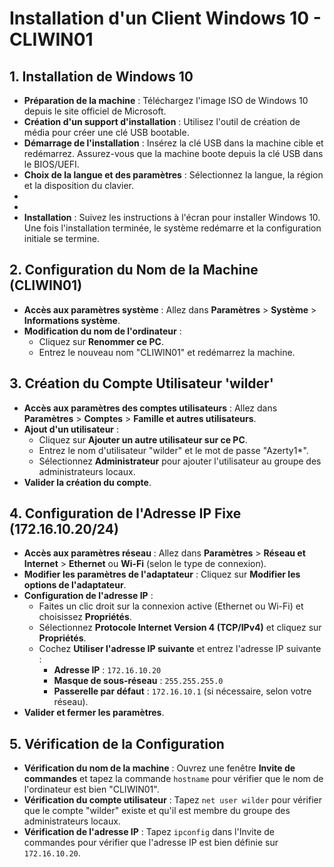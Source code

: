 
# Installation d'un Client Windows 10 - CLIWIN01

## 1. Installation de Windows 10

- **Préparation de la machine** : Téléchargez l'image ISO de Windows 10 depuis le site officiel de Microsoft.
- **Création d'un support d'installation** : Utilisez l'outil de création de média pour créer une clé USB bootable.
- **Démarrage de l'installation** : Insérez la clé USB dans la machine cible et redémarrez. Assurez-vous que la machine boote depuis la clé USB dans le BIOS/UEFI.
- **Choix de la langue et des paramètres** : Sélectionnez la langue, la région et la disposition du clavier.
-
-
-   **Installation** : Suivez les instructions à l'écran pour installer Windows 10. Une fois l'installation terminée, le système redémarre et la configuration initiale se termine.

## 2. Configuration du Nom de la Machine (CLIWIN01)

- **Accès aux paramètres système** : Allez dans **Paramètres** > **Système** > **Informations système**.
- **Modification du nom de l'ordinateur** :
  - Cliquez sur **Renommer ce PC**.
  - Entrez le nouveau nom "CLIWIN01" et redémarrez la machine.

## 3. Création du Compte Utilisateur 'wilder'

- **Accès aux paramètres des comptes utilisateurs** : Allez dans **Paramètres** > **Comptes** > **Famille et autres utilisateurs**.
- **Ajout d'un utilisateur** :
  - Cliquez sur **Ajouter un autre utilisateur sur ce PC**.
  - Entrez le nom d'utilisateur "wilder" et le mot de passe "Azerty1*".
  - Sélectionnez **Administrateur** pour ajouter l'utilisateur au groupe des administrateurs locaux.
- **Valider la création du compte**.

## 4. Configuration de l'Adresse IP Fixe (172.16.10.20/24)

- **Accès aux paramètres réseau** : Allez dans **Paramètres** > **Réseau et Internet** > **Ethernet** ou **Wi-Fi** (selon le type de connexion).
- **Modifier les paramètres de l'adaptateur** : Cliquez sur **Modifier les options de l'adaptateur**.
- **Configuration de l'adresse IP** :
  - Faites un clic droit sur la connexion active (Ethernet ou Wi-Fi) et choisissez **Propriétés**.
  - Sélectionnez **Protocole Internet Version 4 (TCP/IPv4)** et cliquez sur **Propriétés**.
  - Cochez **Utiliser l'adresse IP suivante** et entrez l'adresse IP suivante :
    - **Adresse IP** : `172.16.10.20`
    - **Masque de sous-réseau** : `255.255.255.0`
    - **Passerelle par défaut** : `172.16.10.1` (si nécessaire, selon votre réseau).
- **Valider et fermer les paramètres**.

## 5. Vérification de la Configuration

- **Vérification du nom de la machine** : Ouvrez une fenêtre **Invite de commandes** et tapez la commande `hostname` pour vérifier que le nom de l'ordinateur est bien "CLIWIN01".
- **Vérification du compte utilisateur** : Tapez `net user wilder` pour vérifier que le compte "wilder" existe et qu'il est membre du groupe des administrateurs locaux.
- **Vérification de l'adresse IP** : Tapez `ipconfig` dans l'Invite de commandes pour vérifier que l'adresse IP est bien définie sur `172.16.10.20`.
